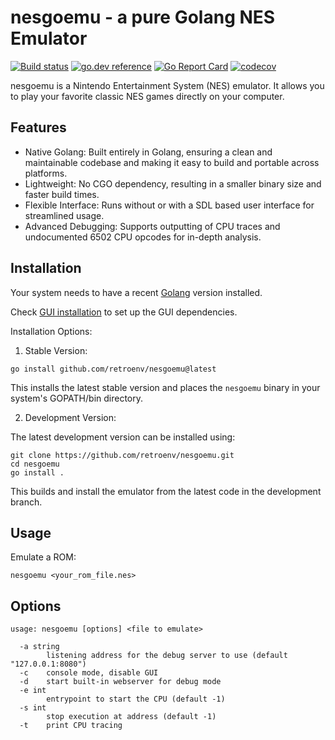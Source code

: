 # nesgoemu - a pure Golang NES Emulator

[![Build status](https://github.com/retroenv/nesgoemu/actions/workflows/go.yaml/badge.svg?branch=main)](https://github.com/retroenv/nesgoemu/actions)
[![go.dev reference](https://img.shields.io/badge/go.dev-reference-007d9c?logo=go&logoColor=white&style=flat-square)](https://pkg.go.dev/github.com/retroenv/nesgoemu)
[![Go Report Card](https://goreportcard.com/badge/github.com/retroenv/nesgoemu)](https://goreportcard.com/report/github.com/retroenv/nesgoemu)
[![codecov](https://codecov.io/gh/retroenv/nesgoemu/branch/main/graph/badge.svg?token=NS5UY28V3A)](https://codecov.io/gh/retroenv/nesgoemu)


nesgoemu is a Nintendo Entertainment System (NES) emulator.
It allows you to play your favorite classic NES games directly on your computer.

## Features

* Native Golang: Built entirely in Golang, ensuring a clean and maintainable codebase and making it easy to build and portable across platforms.
* Lightweight: No CGO dependency, resulting in a smaller binary size and faster build times.
* Flexible Interface: Runs without or with a SDL based user interface for streamlined usage.
* Advanced Debugging: Supports outputting of CPU traces and undocumented 6502 CPU opcodes for in-depth analysis.

## Installation

Your system needs to have a recent [Golang](https://go.dev/) version installed.

Check [GUI installation](https://github.com/retroenv/nesgoemu/blob/main/docs/gui.md) to set up the GUI dependencies.

Installation Options:

1. Stable Version:

```
go install github.com/retroenv/nesgoemu@latest
```

This installs the latest stable version and places the `nesgoemu` binary in your system's GOPATH/bin directory.

2. Development Version:

The latest development version can be installed using:

```
git clone https://github.com/retroenv/nesgoemu.git
cd nesgoemu
go install .
```

This builds and install the emulator from the latest code in the development branch.

## Usage

Emulate a ROM:

```
nesgoemu <your_rom_file.nes>
```

## Options

```
usage: nesgoemu [options] <file to emulate>

  -a string
    	listening address for the debug server to use (default "127.0.0.1:8080")
  -c	console mode, disable GUI
  -d	start built-in webserver for debug mode
  -e int
    	entrypoint to start the CPU (default -1)
  -s int
    	stop execution at address (default -1)
  -t	print CPU tracing
```
